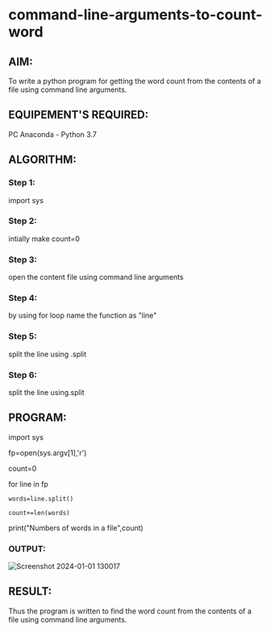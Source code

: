 # command-line-arguments-to-count-word
## AIM:
To write a python program for getting the word count from the contents of a file using command line arguments.
## EQUIPEMENT'S REQUIRED: 
PC
Anaconda - Python 3.7
## ALGORITHM: 
### Step 1:
import sys

### Step 2:
intially make count=0
 
### Step 3: 
open the content file using command line arguments

### Step 4: 
by using for loop name the function as "line"

### Step 5: 
split the line using .split

### Step 6: 
split the line using.split

## PROGRAM:

import sys

fp=open(sys.argv[1],'r')

count=0

for line in fp

    words=line.split()
    
    count+=len(words)
    
print("Numbers of words in a file",count)    

### OUTPUT:
![Screenshot 2024-01-01 130017](https://github.com/23004345/command-line-arguments-to-count-word/assets/138849203/592ab074-7c3d-461c-a462-fa9db0f9db85)

## RESULT:
Thus the program is written to find the word count from the contents of a file using command line arguments.

